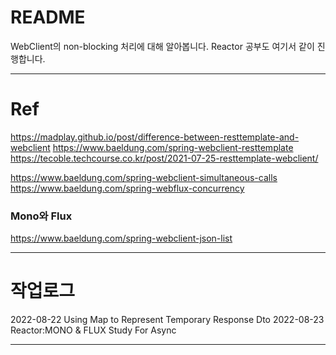 # README

WebClient의 non-blocking 처리에 대해 알아봅니다.
Reactor 공부도 여기서 같이 진행합니다.

---

# Ref
https://madplay.github.io/post/difference-between-resttemplate-and-webclient
https://www.baeldung.com/spring-webclient-resttemplate
https://tecoble.techcourse.co.kr/post/2021-07-25-resttemplate-webclient/


https://www.baeldung.com/spring-webclient-simultaneous-calls
https://www.baeldung.com/spring-webflux-concurrency

### Mono와 Flux
https://www.baeldung.com/spring-webclient-json-list


---

# 작업로그


2022-08-22 Using Map to Represent Temporary Response Dto
2022-08-23 Reactor:MONO & FLUX Study For Async

---
